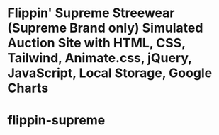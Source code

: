 # Flippin' Supreme Streewear (Supreme Brand only) Simulated Auction Site with HTML, CSS, Tailwind, Animate.css, jQuery, JavaScript, Local Storage, Google Charts
# flippin-supreme
